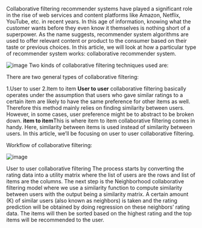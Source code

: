 Collaborative filtering recommender systems have played a significant role in the rise of web services and content platforms like Amazon, Netflix, YouTube, etc. in recent years. In this age of information, knowing what the customer wants before they even know it themselves is nothing short of a superpower. As the name suggests, recommender system algorithms are used to offer relevant content or product to the consumer based on their taste or previous choices. In this article, we will look at how a particular type of recommender system works: collaborative recommender system.


![image](https://github.com/user-attachments/assets/40a71501-d6ac-4963-8821-a82ea972b22e)
Two kinds of collaborative filtering techniques used are:

There are two general types of collaborative filtering:

1.User to user
2.Item to item
**User to user** 
collaborative filtering basically operates under the assumption that users who gave similar ratings to a certain item are likely to have the same preference for other items as well. Therefore this method mainly relies on finding similarity between users. However, in some cases, user preference might be to abstract to be broken down. 
**item to item**This is where item to item collaborative filtering comes in handy. Here, similarity between items is used instead of similarity between users. In this article, we’ll be focusing on user to user collaborative filtering.

Workflow of collaborative filtering:

![image](https://github.com/user-attachments/assets/d9626993-9061-4e3d-ada5-7894b283379e)



User to user collaborative filtering
The process starts by converting the rating data into a utility matrix where the list of users are the rows and list of items are the columns.
The next step is the Neighborhood collaborative filtering model where we use a similarity function to compute similarity between users with the output being a similarity matrix.
A certain amount (K) of similar users (also known as neighbors) is taken and the rating prediction will be obtained by doing regression on these neighbors’ rating data.
The items will then be sorted based on the highest rating and the top items will be recommended to the user.

